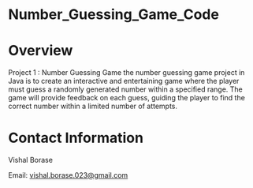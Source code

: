 # Number_Guessing_Game_Code

# Overview
Project 1 : Number Guessing Game 
the number guessing game project in
Java is to create an interactive and entertaining game
where the player must guess a randomly generated
number within a specified range. The game will provide
feedback on each guess, guiding the player to find the
correct number within a limited number of attempts.

# Contact Information
Vishal Borase 

Email: vishal.borase.023@gmail.com
